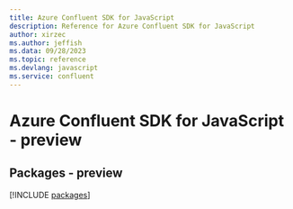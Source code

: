 ```yaml
---
title: Azure Confluent SDK for JavaScript
description: Reference for Azure Confluent SDK for JavaScript
author: xirzec
ms.author: jeffish
ms.data: 09/28/2023
ms.topic: reference
ms.devlang: javascript
ms.service: confluent
---
```

# Azure Confluent SDK for JavaScript - preview
## Packages - preview
[!INCLUDE [packages](confluent-index.md)]